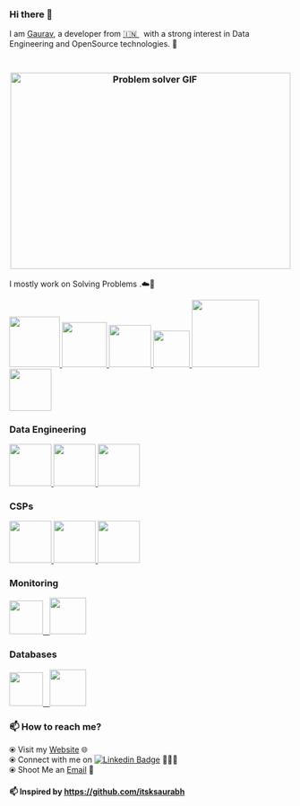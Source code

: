 ### Hi there 👋

<!--
**gogi2811/gauravnlotekar** is a ✨ _special_ ✨ repository because its `README.md` (this file) appears on your GitHub profile.
-->

I am [Gaurav](https://www.gauravnlotekar.online/), a developer from [🇮🇳 ](https://en.wikipedia.org/wiki/India)&nbsp; with a strong interest in Data Engineering and OpenSource technologies. 🎯

<h3 align="center">
 <abc>
  
  <br>
    <img src="https://raw.githubusercontent.com/gogi2811/gogi2811/master/assets/me.gif" alt="Problem solver GIF" width="500" height="350">
 </abc>
</h3> 

I mostly work on Solving Problems .☁️🚀




<p float="left">
  <a href="https://python.org/" target="_blank" >
    <img src="https://raw.githubusercontent.com/gogi2811/gogi2811/master/assets/python.gif"  height="90" />
  </a>
  <a href="https://www.docker.com/" target="_blank" >
    <img src="https://raw.githubusercontent.com/gogi2811/gogi2811/master/assets/docker.gif"  height="80" /> 
  </a>
  <a href="https://kubernetes.io/" target="_blank" >
    <img src="https://raw.githubusercontent.com/gogi2811/gogi2811/master/assets/k8s.gif"  height="75" />
  </a>
  <a href="https://docs.gitlab.com/ee/ci/" target="_blank" >
    <img src="https://raw.githubusercontent.com/gogi2811/gogi2811/master/assets/cicd.gif"  height="65" />
  </a>
  <a href="https://www.terraform.io/" target="_blank" >
    <img src="https://raw.githubusercontent.com/gogi2811/gogi2811/master/assets/terraform.gif" width="120" />
  </a>
  <a href="https://www.pulumi.com/" target="_blank" >
    <img src="https://raw.githubusercontent.com/gogi2811/gogi2811/master/assets/pulumipus.svg"  height="75" />
  </a>
  
 </p>
  
### Data Engineering

<p float="left">
<a href="https://hadoop.apache.org/" target="_blank" >
    <img src="https://raw.githubusercontent.com/gogi2811/gogi2811/master/assets/hadoop.gif"  height="75" />
  </a>
  <a href="https://kafka.apache.org/" target="_blank" >
    <img src="https://raw.githubusercontent.com/gogi2811/gogi2811/master/assets/apache-kafka.png"  height="75" />
  </a>
   <a href="https://spark.apache.org/" target="_blank" >
    <img src="https://raw.githubusercontent.com/gogi2811/gogi2811/master/assets/spark.png"  height="75" />
  </a>
</p>

### CSPs

 <p float="left">
   <a href="https://aws.amazon.com/" target="_blank" >
      <img src="https://raw.githubusercontent.com/gogi2811/gogi2811/master/assets/aws.gif"  height="75" />
    </a>
  <a href="https://azure.microsoft.com/en-in/" target="_blank" >
    <img src="https://raw.githubusercontent.com/gogi2811/gogi2811/master/assets/azure.gif"  height="75" />
  </a>
    <a href="https://www.cloudfoundry.org/" target="_blank" >
    <img src="https://raw.githubusercontent.com/gogi2811/gogi2811/master/assets/cf.png"  height="75" />
  </a>
 </p>
  
### Monitoring
  
 <p float="left">
  <a href="https://grafana.com/" target="_blank" >
    <img src="https://raw.githubusercontent.com/gogi2811/gogi2811/master/assets/grafana.gif" height="60" />&nbsp;&nbsp;
  </a>
  <a href="https://prometheus.io/" target="_blank" >
    <img src="https://raw.githubusercontent.com/gogi2811/gogi2811/master/assets/prometheus.gif" height="65" />
  </a>

</p>

### Databases
  
 <p float="left">
  <a href="https://www.mongodb.com/" target="_blank" >
    <img src="https://raw.githubusercontent.com/gogi2811/gogi2811/master/assets/mongo.gif" height="60" />&nbsp;&nbsp;
  </a>
  <a href="https://druid.apache.org/" target="_blank" >
    <img src="https://raw.githubusercontent.com/gogi2811/gogi2811/master/assets/druid.jpeg" height="65" />
  </a>

</p>

### 📫 How to reach me? 

  ⦿ Visit my [Website](https://www.gauravnlotekar.online) 🌐 <br>
  ⦿ Connect with me on [![Linkedin Badge](https://img.shields.io/badge/-gauravnlotekar-blue?style=flat-square&logo=Linkedin&logoColor=white&link=https://www.linkedin.com/in/gaurav-lotekar-57080565/)](https://www.linkedin.com/in/gaurav-lotekar-57080565/) 👨🏻‍💻 <br>
  ⦿ Shoot Me an [Email](mailto:gauravnlotekar@gmail.com) 💌 <br>
  
#### 📫 Inspired by  https://github.com/itsksaurabh
